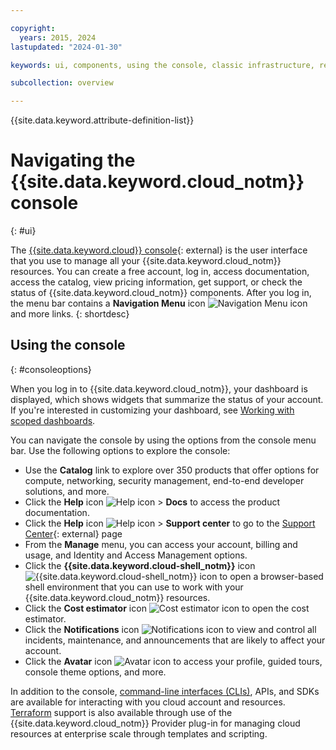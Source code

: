 ```yaml
---

copyright:
  years: 2015, 2024
lastupdated: "2024-01-30"

keywords: ui, components, using the console, classic infrastructure, redirect, catalog, pricing information, get support, dashboard, scoped dashboard

subcollection: overview

---
```


{{site.data.keyword.attribute-definition-list}}

# Navigating the {{site.data.keyword.cloud_notm}} console
{: #ui}

The [{{site.data.keyword.cloud}} console](https://cloud.ibm.com){: external} is the user interface that you use to manage all your {{site.data.keyword.cloud_notm}} resources. You can create a free account, log in, access documentation, access the catalog, view pricing information, get support, or check the status of {{site.data.keyword.cloud_notm}} components. After you log in, the menu bar contains a **Navigation Menu** icon ![Navigation Menu icon](../icons/icon_hamburger.svg "Menu") and more links.
{: shortdesc}

## Using the console
{: #consoleoptions}

When you log in to {{site.data.keyword.cloud_notm}}, your dashboard is displayed, which shows widgets that summarize the status of your account. If you're interested in customizing your dashboard, see [Working with scoped dashboards](/docs/account?topic=account-custom-dashboard).

You can navigate the console by using the options from the console menu bar. Use the following options to explore the console:

* Use the **Catalog** link to explore over 350 products that offer options for compute, networking, security management, end-to-end developer solutions, and more.
* Click the **Help** icon ![Help icon](../icons/help.svg "Help") > **Docs** to access the product documentation.
* Click the **Help** icon ![Help icon](../icons/help.svg "Help") > **Support center** to go to the [Support Center](https://cloud.ibm.com/unifiedsupport/supportcenter){: external} page
* From the **Manage** menu, you can access your account, billing and usage, and Identity and Access Management options.
* Click the **{{site.data.keyword.cloud-shell_notm}}** icon ![{{site.data.keyword.cloud-shell_notm}} icon](../icons/terminal-cloud-shell.svg "Cloud Shell") to open a browser-based shell environment that you can use to work with your {{site.data.keyword.cloud_notm}} resources.
* Click the **Cost estimator** icon ![Cost estimator icon](../icons/calculator.svg "Cost Estimator") to open the cost estimator.
* Click the **Notifications** icon ![Notifications icon](../icons/Notification.svg "Notifications") to view and control all incidents, maintenance, and announcements that are likely to affect your account.
* Click the **Avatar** icon ![Avatar icon](../icons/i-avatar-icon.svg "Avatar") to access your profile, guided tours, console theme options, and more.

In addition to the console, [command-line interfaces (CLIs)](/docs/cli?topic=cli-getting-started), APIs, and SDKs are available for interacting with you cloud account and resources. [Terraform](/docs/ibm-cloud-provider-for-terraform?topic=ibm-cloud-provider-for-terraform-getting-started) support is also available through use of the {{site.data.keyword.cloud_notm}} Provider plug-in for managing cloud resources at enterprise scale through templates and scripting.
